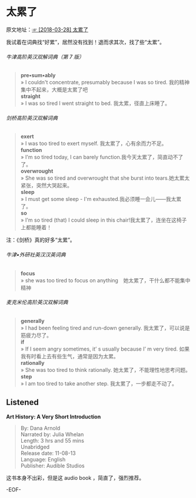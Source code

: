 # 太累了  
  原文地址：[☞ [2018-03-28] 太累了 ](http://mp.weixin.qq.com/s/WzdkcJcs_eUtV3Dml-heAQ)  

我试着在词典找“好累”，居然没有找到！退而求其次，找了些“太累”。  
  
###### 牛津高阶英汉双解词典（第 7 版）  
>**pre•sum•ably**  
» I couldn't concentrate, presumably because I was so tired. 我的精神集中不起来，大概是太累了吧  
**straight**  
» I was so tired I went straight to bed. 我太累，径直上床睡了。  
  
###### 剑桥高阶英汉双解词典  
>**exert**  
» I was too tired to exert myself. 我太累了，心有余而力不足。  
**function**  
» I'm so tired today, I can barely function.我今天太累了，简直动不了了。  
**overwrought**  
» She was so tired and overwrought that she burst into tears.她太累太紧张，突然大哭起来。  
**sleep**  
» I must get some sleep - I'm exhausted.我必须睡一会儿——我太累了。  
**so**  
» I'm so tired (that) I could sleep in this chair!我太累了，连坐在这椅子上都能睡着！  
  
注：《剑桥》真的好多“太累”。  
  
###### 牛津•外研社英汉汉英词典  
>**focus**  
» she was too tired to focus on anything　她太累了，干什么都不能集中精神  
  
###### 麦克米伦高阶英汉双解词典  
>**generally**  
» I had been feeling tired and run-down generally. 我太累了，可以说是筋疲力尽了。  
**if**  
» If I seem angry sometimes, it’ s usually because I’ m very tired. 如果我有时看上去有些生气，通常是因为太累。  
**rationally**  
» She was too tired to think rationally. 她太累了，不能理性地思考问题。  
**step**  
» I am too tired to take another step. 我太累了，一步都走不动了。  
  
## Listened  
**Art History: A Very Short Introduction**  
>By: Dana Arnold  
Narrated by: Julia Whelan  
Length: 3 hrs and 55 mins  
Unabridged  
Release date: 11-08-13  
Language: English  
Publisher: Audible Studios  
  
这书本身不出彩，但是这 audio book ，简直了，强烈推荐。  
  
-EOF-  
